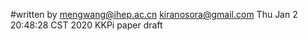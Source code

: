 #written by  mengwang@ihep.ac.cn  kiranosora@gmail.com  Thu Jan  2 20:48:28 CST 2020
KKPi paper draft
